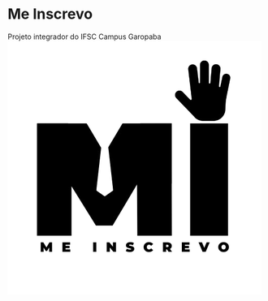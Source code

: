 # Me Inscrevo
Projeto integrador do IFSC Campus Garopaba
![Logo do Meu Repositório](imagens/MI_legenda.png)